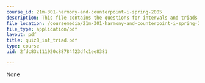 ```yaml
---
course_id: 21m-301-harmony-and-counterpoint-i-spring-2005
description: This file contains the questions for intervals and triads.
file_location: /coursemedia/21m-301-harmony-and-counterpoint-i-spring-2005/2fdc83c111920c88784f23dfc1ee8381_quiz8_int_triad.pdf
file_type: application/pdf
layout: pdf
title: quiz8_int_triad.pdf
type: course
uid: 2fdc83c111920c88784f23dfc1ee8381

---
```

None